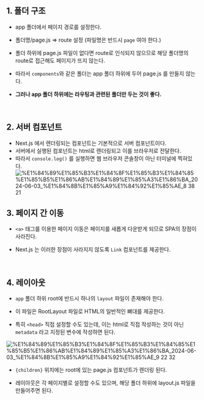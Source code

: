 ## 1. 폴더 구조

- app 폴더에서 페이지 경로를 설정한다.
- 폴더명/page.js ⇒ route 설정 (파일명은 반드시 `page` 여야 한다.)
- 폴더 하위에 page.js 파일이 없다면 route로 인식되지 않으므로 해당 폴더명의 route로 접근해도 페이지가 뜨지 않는다.
- 따라서 `components`와 같은 폴더는 app 폴더 하위에 두어 page.js 를 만들지 않는다.

- **그러나 app 폴더 하위에는 라우팅과 관련된 폴더만 두는 것이 좋다.**

<br/>

## 2. 서버 컴포넌트

- Next.js 에서 렌더링되는 컴포넌트는 기본적으로 서버 컴포넌트이다.
- 서버에서 실행된 컴포넌트는 html로 렌더링되고 이를 브라우저로 전달한다.
- 따라서 `console.log()` 를 실행하면 웹 브라우저 콘솔창이 아닌 터미널에 찍혀있다.
  ![%E1%84%89%E1%85%B3%E1%84%8F%E1%85%B3%E1%84%85%E1%85%B5%E1%86%AB%E1%84%89%E1%85%A3%E1%86%BA_2024-06-03_%E1%84%8B%E1%85%A9%E1%84%92%E1%85%AE_8 38 21](https://github.com/monthly-cs/2024-06-nextjs/assets/84265783/c07d2402-953d-4486-a208-f02aa74d33eb)
  <br/>

## 3. 페이지 간 이동

- `<a>` 태그를 이용한 페이지 이동은 페이지를 새롭게 다운받게 되므로 SPA의 장점이 사라진다.
- Next.js 는 이러한 장점이 사라지지 않도록 `Link` 컴포넌트를 제공한다.

  <br/>

## 4. 레이아웃

- `app` 폴더 하위 root에 반드시 하나의 `layout` 파일이 존재해야 한다.

- 이 파일은 RootLayout 파일로 HTML의 일반적인 뼈대를 제공한다.

- 특히 `<head>` 직접 설정할 수도 있는데, 이는 html로 직접 작성하는 것이 아닌 `metadata` 라고 지정된 변수에 작성하면 된다.

![%E1%84%89%E1%85%B3%E1%84%8F%E1%85%B3%E1%84%85%E1%85%B5%E1%86%AB%E1%84%89%E1%85%A3%E1%86%BA_2024-06-03_%E1%84%8B%E1%85%A9%E1%84%92%E1%85%AE_9 22 32](https://github.com/monthly-cs/2024-06-nextjs/assets/84265783/1156163b-059b-42ad-809c-0482dc598968)

- `{children}` 위치에는 root에 있는 page.js 컴포넌트가 렌더링 된다.

- 레이아웃은 각 페이지별로 설정할 수도 있으며, 해당 폴더 하위에 layout.js 파일을 만들어주면 된다.

